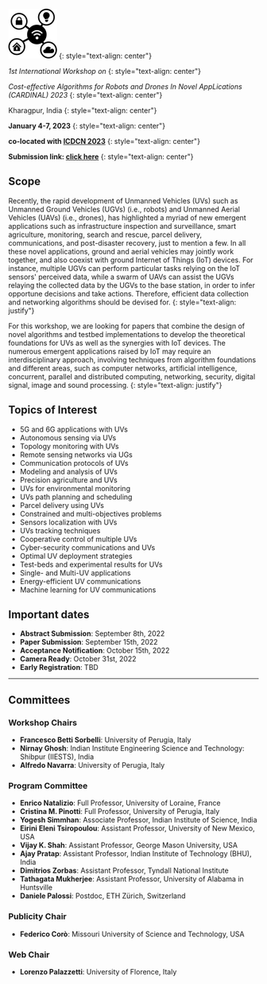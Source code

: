 ![image](/logo.png)
{: style="text-align: center"}

_1st International Workshop on_
{: style="text-align: center"}

_Cost-effective Algorithms for Robots and Drones In Novel AppLications (CARDINAL) 2023_
{: style="text-align: center"}

Kharagpur, India
{: style="text-align: center"}

**January 4-7, 2023**
{: style="text-align: center"}

**co-located with [ICDCN 2023](https://cse.iitkgp.ac.in/conf/ICDCN23)**
{: style="text-align: center"}

**Submission link: [click here](https://easychair.org/conferences/?conf=cardinal2023)**
{: style="text-align: center"}


## Scope
Recently, the rapid development of Unmanned Vehicles (UVs) such as Unmanned Ground Vehicles (UGVs) (i.e., robots) and Unmanned Aerial Vehicles (UAVs) (i.e., drones), has highlighted a myriad of new emergent applications such as infrastructure inspection and surveillance, smart agriculture, monitoring, search and rescue, parcel delivery, communications, and post-disaster recovery, just to mention a few.
In all these novel applications, ground and aerial vehicles may jointly work together, and also coexist with ground Internet of Things (IoT) devices. 
For instance, multiple UGVs can perform particular tasks relying on the IoT sensors' perceived data, while a swarm of UAVs can assist the UGVs relaying the collected data by the UGVs to the base station, in order to infer opportune decisions and take actions.
Therefore, efficient data collection and networking algorithms should be devised for.
{: style="text-align: justify"}

For this workshop, we are looking for papers that combine the design of novel algorithms and testbed implementations to develop the theoretical foundations for UVs as well as the synergies with IoT devices. 
The numerous emergent applications raised by IoT may require an interdisciplinary approach, involving techniques from algorithm foundations and different areas, such as computer networks, artificial intelligence, concurrent, parallel and distributed computing, networking, security, digital signal, image and sound processing.
{: style="text-align: justify"}

## Topics of Interest
- 5G and 6G applications with UVs
- Autonomous sensing via UVs
- Topology monitoring with UVs
- Remote sensing networks via UGs
- Communication protocols of UVs
- Modeling and analysis of UVs
- Precision agriculture and UVs
- UVs for environmental monitoring
- UVs path planning and scheduling
- Parcel delivery using UVs
- Constrained and multi-objectives problems
- Sensors localization with UVs
- UVs tracking techniques
- Cooperative control of multiple UVs
- Cyber-security communications and UVs
- Optimal UV deployment strategies
- Test-beds and experimental results for UVs
- Single- and Multi-UV applications
- Energy-efficient UV communications
- Machine learning for UV communications


## Important dates
- **Abstract Submission**: September 8th, 2022
- **Paper Submission**: September 15th, 2022
- **Acceptance Notification**: October 15th, 2022
- **Camera Ready**: October 31st, 2022
- **Early Registration**: TBD


* * *

## Committees

### Workshop Chairs
- **Francesco Betti Sorbelli**: University of Perugia, Italy
- **Nirnay Ghosh**: Indian Institute Engineering Science and Technology: Shibpur (IIESTS), India
- **Alfredo Navarra**: University of Perugia, Italy
  
### Program Committee
- **Enrico Natalizio**: Full Professor, University of Loraine, France
- **Cristina M. Pinotti**: Full Professor, University of Perugia, Italy
- **Yogesh Simmhan**: Associate Professor, Indian Institute of Science, India
- **Eirini Eleni Tsiropoulou**: Assistant Professor, University of New Mexico, USA
- **Vijay K. Shah**: Assistant Professor, George Mason University, USA
- **Ajay Pratap**: Assistant Professor, Indian Institute of Technology (BHU), India
- **Dimitrios Zorbas**: Assistant Professor, Tyndall National Institute
- **Tathagata Mukherjee**: Assistant Professor, University of Alabama in Huntsville
- **Daniele Palossi**: Postdoc, ETH Zürich, Switzerland

### Publicity Chair
- **Federico Corò**: Missouri University of Science and Technology, USA

### Web Chair
- **Lorenzo Palazzetti**: University of Florence, Italy

